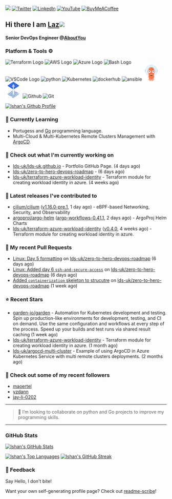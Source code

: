 <img src="https://visitor-badge.laobi.icu/badge?page_id=lds-uk.lds-uk&" width="105px"/> [![Twitter](https://img.shields.io/badge/Twitter-%231DA1F2.svg?style=for-the-badge&logo=Twitter&logoColor=white)](https://twitter.com/lds-uk_)
[![LinkedIn](https://img.shields.io/badge/linkedin-%230077B5.svg?style=for-the-badge&logo=linkedin&logoColor=white)](https://linkedin.com/in/lds-uk)
[![YouTube](https://img.shields.io/badge/YouTube-%23FF0000.svg?style=for-the-badge&logo=YouTube&logoColor=white)](https://www.youtube.com/@learndevopsdotin) [![BuyMeACoffee](https://img.shields.io/badge/Buy%20Me%20a%20Coffee-ffdd00?style=for-the-badge&logo=buy-me-a-coffee&logoColor=black)](https://www.buymeacoffee.com/lds-uk)

## Hi there I am [Laz](https://blesstech.com/)<img src="https://raw.githubusercontent.com/MartinHeinz/MartinHeinz/master/wave.gif" width="30px">

#### Senior DevOps Engineer @[AboutYou](https://corporate.aboutyou.de/en/)

### Platform & Tools ⚙️



<p>
  <img src="https://user-images.githubusercontent.com/25181517/183345121-36788a6e-5462-424a-be67-af1ebeda79a2.png" alt="Terraform Logo" width="50" height="50" />
  <img src="https://cdn.worldvectorlogo.com/logos/aws-2.svg" alt="AWS Logo" width="50" height="50" />
  <img src="https://cdn.worldvectorlogo.com/logos/azure-1.svg" alt="Azure Logo" width="50" height="50" />
  <img src="https://cdn.worldvectorlogo.com/logos/bash-1.svg" alt="Bash Logo" width="50" height="50"  width="50" height="50" />
  <img src="https://cdn.worldvectorlogo.com/logos/visual-studio-code-1.svg" alt="VSCode Logo" width="50" height="50"/>
  <img src="https://worldvectorlogo.com/logos/python-5.svg"alt="python" width="50" height="50" />
  <img src="https://worldvectorlogo.com/logos/kubernets.svg" alt="Kubernetes" width="50" height="50" />
  <img src="https://cdn.worldvectorlogo.com/logos/docker.svg" alt="dockerhub" width="50" height="50" />
  <img src="https://cdn.worldvectorlogo.com/logos/ansible.svg" alt="ansible" width="50" height="50" />
  <img src="./svg/argoprojio-icon.svg" alt="argocd" width="50" height="50" />
  <img src="./svg/fluxcdio-icon.svg" alt="fluxcd" width="50" height="50" />
  <img src="https://worldvectorlogo.com/logos/github-icon-2.svg" alt="Github" width="50" height="50" />
  <img src="https://worldvectorlogo.com/logos/git-icon.svg" alt="Git" width="50" height="50" />
</p>

[![Ishan's Github Profile](https://github-profile-summary-cards.vercel.app/api/cards/profile-details?username=lds-uk&theme=github_dark)](https://github.com/vn7n24fzkq/github-profile-summary-cards)


### 🌱 Currently Learning

-  Portugess and [Go](https://go.dev/doc/) programming language.
- Multi-Cloud & Multi-Kubernetes Remote Clusters Management with [ArgoCD](https://argoproj.io/argo-cd/).

### 👷 Check out what I'm currently working on

- [lds-uk/lds-uk.github.io](https://github.com/lds-uk/lds-uk.github.io) - Portfolio GitHub Page. (4 days ago)
- [lds-uk/zero-to-hero-devops-roadmap](https://github.com/lds-uk/zero-to-hero-devops-roadmap) -  (6 days ago)
- [lds-uk/terraform-azure-workload-identity](https://github.com/lds-uk/terraform-azure-workload-identity) - Terraform module for creating workload identity in azure. (4 weeks ago)

### 🔭 Latest releases I've contributed to

- [cilium/cilium](https://github.com/cilium/cilium) ([v1.16.0-pre.1](https://github.com/cilium/cilium/releases/tag/v1.16.0-pre.1), 1 day ago) - eBPF-based Networking, Security, and Observability
- [argoproj/argo-helm](https://github.com/argoproj/argo-helm) ([argo-workflows-0.41.1](https://github.com/argoproj/argo-helm/releases/tag/argo-workflows-0.41.1), 2 days ago) - ArgoProj Helm Charts
- [lds-uk/terraform-azure-workload-identity](https://github.com/lds-uk/terraform-azure-workload-identity) ([v0.4.0](https://github.com/lds-uk/terraform-azure-workload-identity/releases/tag/v0.4.0), 4 weeks ago) - Terraform module for creating workload identity in azure.

### 🔨 My recent Pull Requests

- [Linux: Day 5 formatting](https://github.com/lds-uk/zero-to-hero-devops-roadmap/pull/9) on [lds-uk/zero-to-hero-devops-roadmap](https://github.com/lds-uk/zero-to-hero-devops-roadmap) (6 days ago)
- [Linux: Added day 6 `ssh-and-secure-access`](https://github.com/lds-uk/zero-to-hero-devops-roadmap/pull/8) on [lds-uk/zero-to-hero-devops-roadmap](https://github.com/lds-uk/zero-to-hero-devops-roadmap) (6 days ago)
- [Added `containerization` skeleton to strucutre](https://github.com/lds-uk/zero-to-hero-devops-roadmap/pull/7) on [lds-uk/zero-to-hero-devops-roadmap](https://github.com/lds-uk/zero-to-hero-devops-roadmap) (1 week ago)

### ⭐ Recent Stars

- [garden-io/garden](https://github.com/garden-io/garden) - Automation for Kubernetes development and testing. Spin up production-like environments for development, testing, and CI on demand. Use the same configuration and workflows at every step of the process. Speed up your builds and test runs via shared result caching (1 week ago)
- [lds-uk/terraform-azure-workload-identity](https://github.com/lds-uk/terraform-azure-workload-identity) - Terraform module for creating workload identity in azure. (1 month ago)
- [lds-uk/argocd-multi-cluster](https://github.com/lds-uk/argocd-multi-cluster) - Example of using ArgoCD in Azure Kubernetes Service with multi remote clusters deployments. (2 months ago)

### 👯 Check out some of my recent followers

- [maoertel](https://github.com/maoertel)
- [yzdann](https://github.com/yzdann)
- [jay-li-0202](https://github.com/jay-li-0202)

---
> 👯 I’m looking to collaborate on python and Go projects to improve my programming skills.
---
### GitHub Stats

[![Ishan's GitHub Stats](https://github-readme-stats-lds-uk.vercel.app/api?username=lds-uk&show_icons=true&count_private=true&theme=radical&show=prs_merged_percentage&rank_icon=github)](https://github.com/lds-uk/github-readme-stats)

[![Ishan's Top Languages](https://github-readme-stats-lds-uk.vercel.app/api/top-langs?username=lds-uk&layout=compact&langs_count=8&card_width=400&theme=radical)](#)
[![Ishan's GitHub Streak](https://streak-stats.demolab.com?user=lds-uk&theme=radical&hide_border=false&card_width=400)](https://git.io/streak-stats)

### 💬 Feedback

Say Hello, I don't bite!


Want your own self-generating profile page? Check out [readme-scribe](https://github.com/muesli/readme-scribe)!
